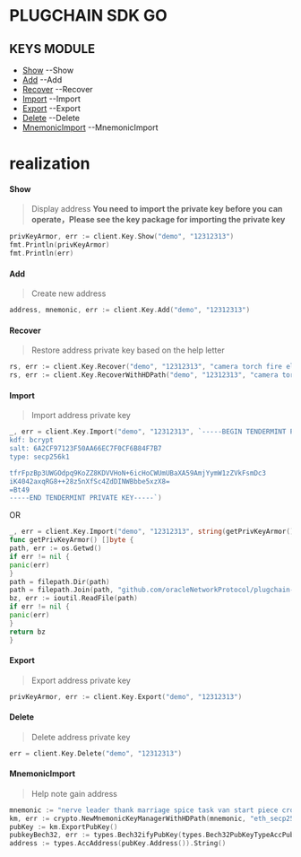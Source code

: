 # PLUGCHAIN SDK GO

## KEYS MODULE

- [Show](#show) --Show
- [Add](#add) --Add
- [Recover](#recover) --Recover
- [Import](#import) --Import
- [Export](#export) --Export
- [Delete](#delete) --Delete
- [MnemonicImport](mnemonic) --MnemonicImport

# realization

#### Show<a name="show"></a><br/>

> Display address
**You need to import the private key before you can operate，Please see the key package for importing the private key**

```go
privKeyArmor, err := client.Key.Show("demo", "12312313")
fmt.Println(privKeyArmor)
fmt.Println(err)
```

#### Add<a name="add"></a><br/>

> Create new address

```go
address, mnemonic, err := client.Key.Add("demo", "12312313")
```

#### Recover<a name="recover"></a><br/>

> Restore address private key based on the help letter

```go
rs, err := client.Key.Recover("demo", "12312313", "camera torch fire elevator position good fringe turtle result subject language board angle agent mass mean measure lend yard north window mansion absurd exit")
rs, err := client.Key.RecoverWithHDPath("demo", "12312313", "camera torch fire elevator position good fringe turtle result subject language board angle agent mass mean measure lend yard north window mansion absurd exit", "44'/60'/0'/0/0")
```

#### Import<a name="import"></a><br/>

> Import address private key

```go
_, err = client.Key.Import("demo", "12312313", `-----BEGIN TENDERMINT PRIVATE KEY-----
kdf: bcrypt
salt: 6A2CF97123F50AA66EC7F0CF6B84F7B7
type: secp256k1

tfrFpzBp3UWGOdpq9KoZZ8KDVVHoN+6icHoCWUmUBaXA59AmjYymW1zZVkFsmDc3
iK4042axqRG8++28z5nXfSc4ZdDINWBbbe5xzX8=
=Bt49
-----END TENDERMINT PRIVATE KEY-----`)
```

OR

```go
_, err = client.Key.Import("demo", "12312313", string(getPrivKeyArmor()))
func getPrivKeyArmor() []byte {
path, err := os.Getwd()
if err != nil {
panic(err)
}
path = filepath.Dir(path)
path = filepath.Join(path, "github.com/oracleNetworkProtocol/plugchain-sdk-go/test/priv.info")
bz, err := ioutil.ReadFile(path)
if err != nil {
panic(err)
}
return bz
}
```

#### Export<a name="export"></a><br/>

> Export address private key

```go
privKeyArmor, err := client.Key.Export("demo", "12312313")
```

#### Delete<a name="delete"></a><br/>

> Delete address private key

```go
err = client.Key.Delete("demo", "12312313")
```

#### MnemonicImport<a name="mnemonic"></a><br/>

> Help note gain address

```go
mnemonic := "nerve leader thank marriage spice task van start piece crowd run hospital control outside cousin romance left choice poet wagon rude climb leisure spring"
km, err := crypto.NewMnemonicKeyManagerWithHDPath(mnemonic, "eth_secp256k1", "44'/60'/0'/0/0")
pubKey := km.ExportPubKey()
pubkeyBech32, err := types.Bech32ifyPubKey(types.Bech32PubKeyTypeAccPub, pubKey)
address := types.AccAddress(pubKey.Address()).String()
```